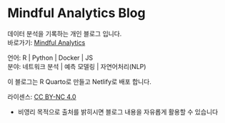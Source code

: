 # Mindful Analytics Blog

데이터 분석을 기록하는 개인 블로그 입니다.  
바로가기: [Mindful Analytics](https://seheeopark.rbind.io)  

언어: R | Python | Docker | JS  
분야: 네트워크 분석 | 예측 모델링 | 자연어처리(NLP)

이 블로그는 R Quarto로 만들고 Netlify로 배포 합니다. 

라이센스: [CC BY-NC 4.0](https://creativecommons.org/licenses/by-nc/4.0/)  
* 비영리 목적으로 출처를 밝히시면 블로그 내용을 자유롭게 활용할 수 있습니다  
